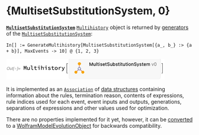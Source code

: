# {MultisetSubstitutionSystem, 0}

[**`MultisetSubstitutionSystem`**](/Documentation/Systems/MultisetSubstitutionSystem.md) [`Multihistory`](README.md)
object is returned by [generators](/Documentation/Generators/README.md) of the
[`MultisetSubstitutionSystem`](/Documentation/Systems/MultisetSubstitutionSystem.md):

```wl
In[] := GenerateMultihistory[MultisetSubstitutionSystem[{a_, b_} :> {a + b}], MaxEvents -> 10] @ {1, 2, 3}
```

<img src="/Documentation/Images/MultisetMultihistory.png" width="426.6">

It is implemented as an [`Association`](https://reference.wolfram.com/language/guide/Associations.html) of
[data structures](https://reference.wolfram.com/language/ref/DataStructure.html) containing information about the rules,
termination reason, contents of expressions, rule indices used for each event, event inputs and outputs, generations,
separations of expressions and other values used for optimization.

There are no properties implemented for it yet, however, it can be
[converted](/Documentation/TypeSystem/SetReplaceTypeConvert.md) to a
[WolframModelEvolutionObject](/Documentation/SymbolsAndFunctions/WolframModelAndWolframModelEvolutionObject/WolframModelAndWolframModelEvolutionObject.md)
for backwards compatibility.
